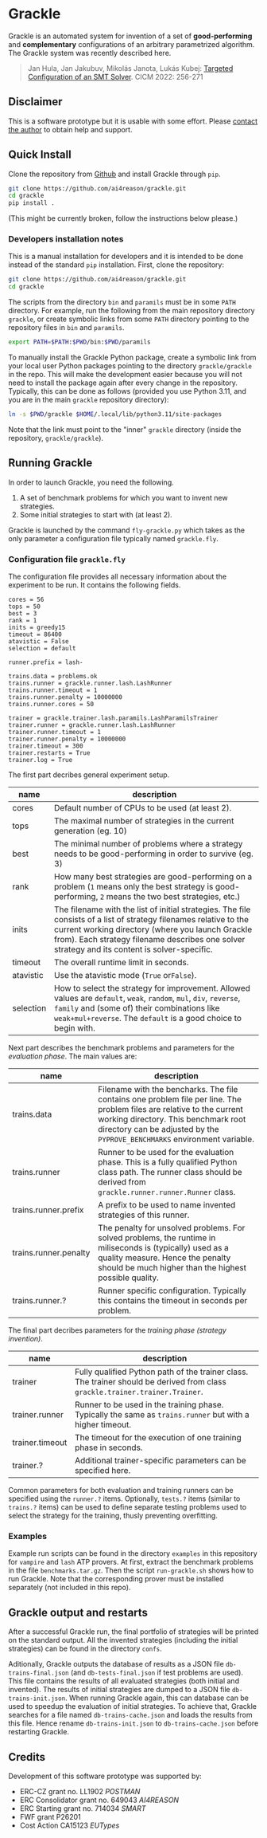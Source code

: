 # Grackle

Grackle is an automated system for invention of a set of **good-performing** and **complementary** configurations of an arbitrary parametrized algorithm.
The Grackle system was recently described here.

> Jan Hula, Jan Jakubuv, Mikolás Janota, Lukás Kubej:
> [Targeted Configuration of an SMT Solver](https://github.com/ai4reason/grackle/raw/master/grackle-paper.pdf). CICM 2022: 256-271


## Disclaimer

This is a software prototype but it is usable with some effort.
Please [contact the author](mailto:jakubuv_AT_gmail_DOT_com) to obtain help and support.

## Quick Install

Clone the repository from [Github](https://github.com/ai4reason/grackle) and install Grackle through `pip`.

```bash
git clone https://github.com/ai4reason/grackle.git
cd grackle
pip install . 
```

(This might be currently broken, follow the instructions below please.)

### Developers installation notes

This is a manual installation for developers and it is intended to be done instead of the standard `pip` installation.
First, clone the repository:

```bash
git clone https://github.com/ai4reason/grackle.git
cd grackle
```

The scripts from the directory `bin` and `paramils` must be in some `PATH` directory.  For example, run the following from the main repository directory `grackle`, or create symbolic links from some `PATH` directory pointing to the repository files in `bin` and `paramils`.

```bash
export PATH=$PATH:$PWD/bin:$PWD/paramils
```

To manually install the Grackle Python package, create a symbolic link from your local user Python packages pointing to the directory `grackle/grackle` in the repo.  This will make the development easier because you will not need to install the package again after every change in the repository.
Typically, this can be done as follows (provided you use Python 3.11, and you are in the main `grackle` repository directory):

```bash
ln -s $PWD/grackle $HOME/.local/lib/python3.11/site-packages
```

Note that the link must point to the "inner" `grackle` directory (inside the repository, `grackle/grackle`).

## Running Grackle

In order to launch Grackle, you need the following.

1. A set of benchmark problems for which you want to invent new strategies.
2. Some initial strategies to start with (at least 2).

Grackle is launched by the command `fly-grackle.py` which takes as the only parameter a configuration file
typically named `grackle.fly`.

### Configuration file `grackle.fly`

The configuration file provides all necessary information about the experiment to be run.
It contains the following fields.

```
cores = 56
tops = 50
best = 3
rank = 1
inits = greedy15
timeout = 86400
atavistic = False
selection = default

runner.prefix = lash-

trains.data = problems.ok
trains.runner = grackle.runner.lash.LashRunner
trains.runner.timeout = 1
trains.runner.penalty = 10000000
trains.runner.cores = 50

trainer = grackle.trainer.lash.paramils.LashParamilsTrainer
trainer.runner = grackle.runner.lash.LashRunner
trainer.runner.timeout = 1
trainer.runner.penalty = 10000000
trainer.timeout = 300
trainer.restarts = True
trainer.log = True
```

The first part decribes general experiment setup.

|name|description|
|-|-|
|cores|Default number of CPUs to be used (at least 2).|
|tops|The maximal number of strategies in the current generation (eg. 10)|
|best|The minimal number of problems where a strategy needs to be good-performing in order to survive (eg. 3)|
|rank|How many best strategies are good-performing on a problem (`1` means only the best strategy is good-performing, `2` means the two best strategies, etc.)|
|inits|The filename with the list of initial strategies.  The file consists of a list of strategy filenames relative to the current working directory (where you launch Grackle from).  Each strategy filename describes one solver strategy and its content is solver-specific.|
|timeout|The overall runtime limit in seconds.|
|atavistic|Use the atavistic mode (`True` or`False`).|
|selection|How to select the strategy for improvement.  Allowed values are `default`, `weak`, `random`, `mul`, `div`, `reverse`, `family` and (some of) their combinations like `weak+mul+reverse`.  The `default` is a good choice to begin with.|

Next part describes the benchmark problems and parameters for the *evaluation phase*.  The main values are:

|name|description|
|-|-|
|trains.data|Filename with the bencharks.  The file contains one problem file per line.  The problem files are relative to the current working directory.    This benchmark root directory can be adjusted by the `PYPROVE_BENCHMARKS` environment variable.|
|trains.runner|Runner to be used for the evaluation phase.  This is a fully qualified Python class path.  The runner class should be derived from `grackle.runner.runner.Runner` class.|
|trains.runner.prefix|A prefix to be used to name invented strategies of this runner.|
|trains.runner.penalty|The penalty for unsolved problems.  For solved problems, the runtime in miliseconds is (typically) used as a quality measure.  Hence the penalty should be much higher than the highest possible quality.|
|trains.runner.?|Runner specific configuration.  Typically this contains the timeout in seconds per problem.|

The final part decribes parameters for the *training phase (strategy invention)*.

|name|description|
|-|-|
|trainer|Fully qualified Python path of the trainer class.  The trainer should be derived from class `grackle.trainer.trainer.Trainer`.|
|trainer.runner|Runner to be used in the training phase.  Typically the same as `trains.runner` but with a higher timeout.|
|trainer.timeout|The timeout for the execution of one training phase in seconds.|
|trainer.?|Additional trainer-specific parameters can be specified here.|

Common parameters for both evaluation and training runners can be specified using the `runner.?` items.
Optionally, `tests.?` items (similar to `trains.?` items) can be used to define separate testing problems used to select the strategy for the training, thusly preventing overfitting.

### Examples

Example run scripts can be found in the directory `examples` in this repository for `vampire` and `lash` ATP provers.
At first, extract the benchmark problems in the file `benchmarks.tar.gz`.
Then the script `run-grackle.sh` shows how to run Grackle.
Note that the corresponding prover must be installed separately (not included in this repo).

## Grackle output and restarts

After a successful Grackle run, the final portfolio of strategies will be printed on the standard output.
All the invented strategies (including the initial strategies) can be found in the directory `confs`.

Aditionally, Grackle outputs the database of results as a JSON file `db-trains-final.json` (and `db-tests-final.json` if test problems are used).
This file contains the results of all evaluated strategies (both initial and invented).
The results of initial strategies are dumped to a JSON file `db-trains-init.json`.
When running Grackle again, this can database can be used to speedup the evaluation of initial strategies.
To achieve that, Grackle searches for a file named `db-trains-cache.json` and loads the results from this file.
Hence rename `db-trains-init.json` to `db-trains-cache.json` before restarting Grackle.

## Credits

Development of this software prototype was supported by: 

+ ERC-CZ grant no. LL1902 *POSTMAN*
+ ERC Consolidator grant no. 649043 *AI4REASON*
+ ERC Starting grant no. 714034 *SMART*
+ FWF grant P26201
+ Cost Action CA15123 *EUTypes*

